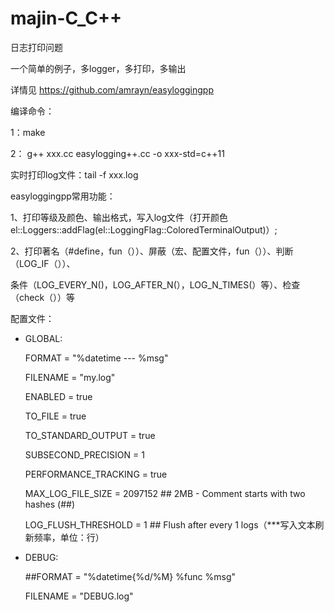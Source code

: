 # majin-C_C++

日志打印问题

一个简单的例子，多logger，多打印，多输出

详情见 https://github.com/amrayn/easyloggingpp

编译命令：

1：make

2： g++ xxx.cc easylogging++.cc -o xxx-std=c++11

实时打印log文件：tail -f xxx.log

easyloggingpp常用功能：

1、打印等级及颜色、输出格式，写入log文件（打开颜色el::Loggers::addFlag(el::LoggingFlag::ColoredTerminalOutput)）;

2、打印著名（#define，fun（））、屏蔽（宏、配置文件，fun（））、判断（LOG_IF（））、

条件（LOG_EVERY_N()，LOG_AFTER_N(），LOG_N_TIMES(）等）、检查（check（））等


配置文件：

* GLOBAL:

   FORMAT               =  "%datetime --- %msg"
   
   FILENAME             =  "my.log"
   
   ENABLED              =  true
   
   TO_FILE              =  true
   
   TO_STANDARD_OUTPUT   =  true
   
   SUBSECOND_PRECISION  =  1
   
   PERFORMANCE_TRACKING =  true
   
   MAX_LOG_FILE_SIZE    =  2097152 ## 2MB - Comment starts with two hashes (##)
   
   LOG_FLUSH_THRESHOLD  =  1 ## Flush after every 1 logs（***写入文本刷新频率，单位：行）
   
* DEBUG:

   ##FORMAT               = "%datetime{%d/%M} %func %msg"
   
   FILENAME             =  "DEBUG.log"